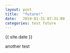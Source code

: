 ```yaml
---
layout: post
title:  "future!"
date:   2019-01-31 07:31:00
categories: test future
---
```


{{ site.date }}

another test
